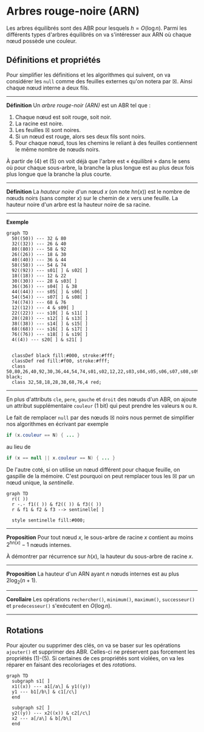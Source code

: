 # Arbres rouge-noire (ARN)

Les arbres équilibrés sont des ABR pour lesquels $`h = O(\log n)`$. Parmi les différents types d'arbres équilibrés on va s'intéresser aux ARN où chaque nœud possède une couleur.

## Définitions et propriétés

Pour simplifier les définitions et les algorithmes qui suivent, on va considérer les `null` comme des feuilles externes qu'on notera par ☒. Ainsi chaque nœud interne a deux fils.

---

**Définition** Un *arbre rouge-noir (ARN)* est un ABR tel que :
  1. Chaque nœud est soit rouge, soit noir.
  2. La racine est noire.
  3. Les feuilles ☒ sont noires.
  4. Si un nœud est rouge, alors ses deux fils sont noirs.
  5. Pour chaque nœud, tous les chemins le reliant à des feuilles contiennent le même nombre de nœuds noirs.

À partir de (4) et (5) on voit déjà que l'arbre est « équilibré » dans le sens où pour chaque sous-arbre, la branche la plus longue est au plus deux fois plus longue que la branche la plus courte.

---

**Définition** La *hauteur noire* d'un nœud $`x`$ (on note $`hn(x)`$) est le nombre de nœuds noirs (sans compter $`x`$) sur le chemin de $`x`$ vers une feuille. La hauteur noire d'un arbre est la hauteur noire de sa racine.

---

**Exemple**

```mermaid
graph TD
  50((50)) --- 32 & 80
  32((32)) --- 26 & 40
  80((80)) --- 58 & 92
  26((26)) --- 18 & 30
  40((40)) --- 36 & 44
  58((58)) --- 54 & 74
  92((92)) --- s01[ ] & s02[ ]
  18((18)) --- 12 & 22
  30((30)) --- 28 & s03[ ]
  36((36)) --- s04[ ] & 38
  44((44)) --- s05[ ] & s06[ ]
  54((54)) --- s07[ ] & s08[ ]
  74((74)) --- 68 & 76
  12((12)) --- 4 & s09[ ]
  22((22)) --- s10[ ] & s11[ ]
  28((28)) --- s12[ ] & s13[ ]
  38((38)) --- s14[ ] & s15[ ]
  68((68)) --- s16[ ] & s17[ ]
  76((76)) --- s18[ ] & s19[ ]
  4((4)) --- s20[ ] & s21[ ]


  classDef black fill:#000, stroke:#fff;
  classDef red fill:#f00, stroke:#fff;
  class 50,80,26,40,92,30,36,44,54,74,s01,s02,12,22,s03,s04,s05,s06,s07,s08,s09,s10,s11,s12,s13,s14,s15,s16,s17,s18,s19,s20,s21 black;
  class 32,58,18,28,38,68,76,4 red;
```

---

En plus d'attributs `cle`, `pere`, `gauche` et `droit` des nœuds d'un ABR, on ajoute un attribut supplémentaire `couleur` (1 bit) qui peut prendre les valeurs `N` ou `R`.

Le fait de remplacer `null` par des nœuds ☒ noirs nous permet de simplifier nos algorithmes en écrivant par exemple

```java
if (x.couleur == N) { ... }
```

au lieu de

```java
if (x == null || x.couleur == N) { ... }
```

De l'autre coté, si on utilise un nœud différent pour chaque feuille, on gaspille de la mémoire. C'est pourquoi on peut remplacer tous les ☒ par un nœud unique, la *sentinelle*.

```mermaid
graph TD
  r(( ))
  r -.- f1(( )) & f2(( )) & f3(( ))
  r & f1 & f2 & f3 --> sentinelle[ ]

  style sentinelle fill:#000;
```

---

**Proposition** Pour tout nœud $`x`$, le sous-arbre de racine $`x`$ contient au moins $`2^{hn(x)} - 1`$ nœuds internes.


À démontrer par récurrence sur $`h(x)`$, la hauteur du sous-arbre de racine $`x`$.

---

**Proposition** La hauteur d'un ARN ayant $`n`$ nœuds internes est au plus $`2\log_2(n + 1)`$.

---

**Corollaire** Les opérations `rechercher()`, `minimum()`, `maximum()`, `successeur()` et `predecesseur()` s'exécutent en $`O(\log n)`$.

---

## Rotations

Pour ajouter ou supprimer des clés, on va se baser sur les opérations `ajouter()` et supprimer des ABR. Celles-ci ne préservent pas forcement les propriétés (1)-(5). Si certaines de ces propriétés sont violées, on va les réparer en faisant des recoloriages et des *rotations*.

```mermaid
graph TD
  subgraph s1[ ]
  x1((x)) --- a1[/a\] & y1((y))
  y1 --- b1[/b\] & c1[/c\]
  end

  subgraph s2[ ]
  y2((y)) --- x2((x)) & c2[/c\]
  x2 --- a[/a\] & b[/b\]
  end
```
